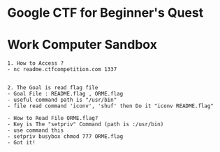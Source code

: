 # Google CTF for Beginner's Quest

# Work Computer Sandbox

```
1. How to Access ?
- nc readme.ctfcompetition.com 1337


2. The Goal is read flag file
- Goal File : README.flag , ORME.flag
- useful command path is "/usr/bin"
- file read command 'iconv', 'shuf' then Do it "iconv README.flag"

- How to Read File ORME.flag?
- Key is The "setpriv" Command (path is :/usr/bin)
- use command this
- setpriv busybox chmod 777 ORME.flag
- Got it!

```